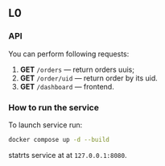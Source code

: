 ## L0


### API

You can perform following requests:

1. **GET** `/orders` — return orders uuis;
2. **GET** `/order/uid` — return order by its uid.
2. **GET** `/dashboard` — frontend.

### How to run the service

To launch service run:

```bash
docker compose up -d --build
```

statrts service at at `127.0.0.1:8080`.